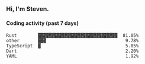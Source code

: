 ### Hi, I'm Steven.

#### Coding activity (past 7 days)
```
Rust        ▓▓▓▓▓▓▓▓▓▓▓▓▓▓▓▓▓▓▓▓▓▓▓▓▓▓▓▓▓▓  81.05%
other       ▓▓▓                              9.78%
TypeScript  ▓                                5.05%
Dart                                         2.20%
YAML                                         1.92%
```
